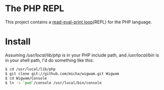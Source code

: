 # The PHP REPL

This project contains a [read-eval-print loop](http://en.wikipedia.org/wiki/Read%E2%80%93eval%E2%80%93print_loop)(REPL) for the PHP language.

# Install

Assuming _/usr/local/lib/php_ is in your PHP include path, and _/usr/local/bin_
is in your shell path, I'd do something like this:

```bash
$ cd /usr/local/lib/php
$ git clone git://github.com/micha/wigwam.git Wigwam
$ cd Wigwam/Console
$ ln -s `pwd`/console /usr/local/bin/console
```

